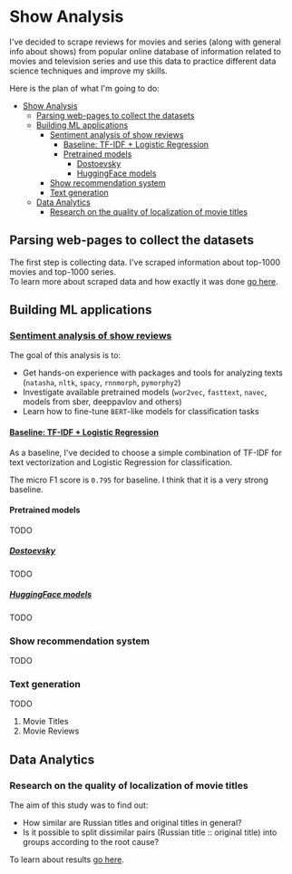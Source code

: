 # Show Analysis

I've decided to scrape reviews for movies and series (along with general info about shows) from popular online database of information related to movies and television series and use this data to practice different data science techniques and improve my skills.  

Here is the plan of what I'm going to do:

- [Show Analysis](#show-analysis)
  - [Parsing web-pages to collect the datasets](#parsing-web-pages-to-collect-the-datasets)
  - [Building ML applications](#building-ml-applications)
    - [Sentiment analysis of show reviews](#sentiment-analysis-of-show-reviews)
      - [Baseline: TF-IDF + Logistic Regression](#baseline-tf-idf--logistic-regression)
      - [Pretrained models](#pretrained-models)
        - [Dostoevsky](#dostoevsky)
        - [HuggingFace models](#huggingface-models)
    - [Show recommendation system](#show-recommendation-system)
    - [Text generation](#text-generation)
  - [Data Analytics](#data-analytics)
    - [Research on the quality of localization of movie titles](#research-on-the-quality-of-localization-of-movie-titles)

## Parsing web-pages to collect the datasets

The first step is collecting data. I've scraped information about top-1000 movies and top-1000 series.  
To learn more about scraped data and how exactly it was done [go here](https://github.com/Extremesarova/shows_analysis/tree/main/shows_analysis/code/parsing_pages).

## Building ML applications

### [Sentiment analysis of show reviews](https://github.com/Extremesarova/shows_analysis/tree/main/shows_analysis/notebooks/3_sentiment_analysis)

The goal of this analysis is to:

- Get hands-on experience with packages and tools for analyzing texts (`natasha`, `nltk`, `spacy`, `rnnmorph`, `pymorphy2`)
- Investigate available pretrained models (`wor2vec`, `fasttext`, `navec`, models from sber, deeppavlov and others)
- Learn how to fine-tune `BERT`-like models for classification tasks

#### [Baseline: TF-IDF + Logistic Regression](https://nbviewer.org/github/Extremesarova/shows_analysis/blob/main/shows_analysis/notebooks/3_sentiment_analysis/01_baseline.ipynb)

As a baseline, I've decided to choose a simple combination of TF-IDF for text vectorization and Logistic Regression for classification.  

The micro F1 score is `0.795` for baseline. I think that it is a very strong baseline.

#### Pretrained models

TODO

##### [Dostoevsky](https://nbviewer.org/github/Extremesarova/shows_analysis/blob/main/shows_analysis/notebooks/3_sentiment_analysis/02_a_pretrained_dostoevsky.ipynb)

TODO

##### [HuggingFace models](https://nbviewer.org/github/Extremesarova/shows_analysisblob/main/shows_analysis/notebooks/analysis/3_sentiment_analysis02_b_pretrained_huggingface.ipynb)

TODO

### Show recommendation system

TODO

### Text generation

TODO

1. Movie Titles
2. Movie Reviews

## Data Analytics

### Research on the quality of localization of movie titles

The aim of this study was to find out:

- How similar are Russian titles and original titles in general?
- Is it possible to split dissimilar pairs (Russian title :: original title) into groups according to the root cause?
  
To learn about results [go here](https://github.com/Extremesarova/shows_analysis/tree/main/shows_analysis/notebooks/1_title_localization_analysis).
